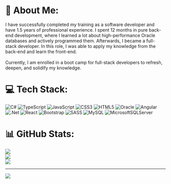 # 💫 About Me:
I have successfully completed my training as a software developer and have 1.5 years of professional experience. I spent 12 months in pure back-end development, where I learned a lot about high-performance Oracle databases and actively programmed them. Afterwards, I became a full-stack developer. In this role, I was able to apply my knowledge from the back-end and learn the front-end.<br><br>Currently, I am enrolled in a boot camp for full-stack developers to refresh, deepen, and solidify my knowledge.


# 💻 Tech Stack:
![C#](https://img.shields.io/badge/c%23-%23239120.svg?style=for-the-badge&logo=c-sharp&logoColor=white) ![TypeScript](https://img.shields.io/badge/typescript-%23007ACC.svg?style=for-the-badge&logo=typescript&logoColor=white) ![JavaScript](https://img.shields.io/badge/javascript-%23323330.svg?style=for-the-badge&logo=javascript&logoColor=%23F7DF1E) ![CSS3](https://img.shields.io/badge/css3-%231572B6.svg?style=for-the-badge&logo=css3&logoColor=white) ![HTML5](https://img.shields.io/badge/html5-%23E34F26.svg?style=for-the-badge&logo=html5&logoColor=white) ![Oracle](https://img.shields.io/badge/Oracle-F80000?style=for-the-badge&logo=oracle&logoColor=white) ![Angular](https://img.shields.io/badge/angular-%23DD0031.svg?style=for-the-badge&logo=angular&logoColor=white) ![.Net](https://img.shields.io/badge/.NET-5C2D91?style=for-the-badge&logo=.net&logoColor=white) ![React](https://img.shields.io/badge/react-%2320232a.svg?style=for-the-badge&logo=react&logoColor=%2361DAFB) ![Bootstrap](https://img.shields.io/badge/bootstrap-%238511FA.svg?style=for-the-badge&logo=bootstrap&logoColor=white) ![SASS](https://img.shields.io/badge/SASS-hotpink.svg?style=for-the-badge&logo=SASS&logoColor=white) ![MySQL](https://img.shields.io/badge/mysql-%2300000f.svg?style=for-the-badge&logo=mysql&logoColor=white) ![MicrosoftSQLServer](https://img.shields.io/badge/Microsoft%20SQL%20Server-CC2927?style=for-the-badge&logo=microsoft%20sql%20server&logoColor=white)
# 📊 GitHub Stats:
![](https://github-readme-stats.vercel.app/api?username=aktastic&theme=dark&hide_border=false&include_all_commits=false&count_private=false)<br/>
![](https://github-readme-streak-stats.herokuapp.com/?user=aktastic&theme=dark&hide_border=false)<br/>
![](https://github-readme-stats.vercel.app/api/top-langs/?username=aktastic&theme=dark&hide_border=false&include_all_commits=false&count_private=false&layout=compact)

---
[![](https://visitcount.itsvg.in/api?id=aktastic&icon=4&color=0)](https://visitcount.itsvg.in)

<!-- Proudly created with GPRM ( https://gprm.itsvg.in ) -->
